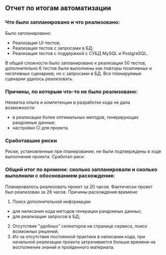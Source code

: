 ## Отчет по итогам автоматизации

### **Что было запланировано и что реализовано:**

Было запланировано:
- Реализация UI-тестов;
- Реализация тестов с запросами в БД;
- Реализация тестов с поддержкой с СУБД MySQL и PostgreSQL.

В общей сложности было запланировано к реализации 50 тестов, дополнительно 6 тестов были выполнены как повторы позитивных и негативных сценариев, но с запросами в БД.
Все планируемые сценарии удалось реализовать.

### **Причины, по которым что-то не было реализовано:**
Нехватка опыта и компетенции в разработке кода не дала возможности:
- в реализации более оптимальных методов, генерирующих рандомные данные;
- настройки CI для проекта.


### **Сработавшие риски**
Риски, установленные при планировании, не были подтверждены в ходе выполнения проекта.
Сработал риск:

### **Общий итог по времени: сколько запланировали и сколько выполнили с обоснованием расхождения:**
Планировалось реализовать проект за 20 часов.
Фактически проект был реализован за 28 часов.
Причины расхождения времени:
1. Поиск дополнительной информации:
- для написания кода методов генерации рандомных данных;
- для реализации запросов в БД;
2. Отсутствие "удобных" селекторов на странице сервиса, поиск возможных решений;
3. Из-за отсутствия постоянной практики в написании кода, при начальной реализации проекта затрачивается больше времени на восполнение знаний и пройденного материала.